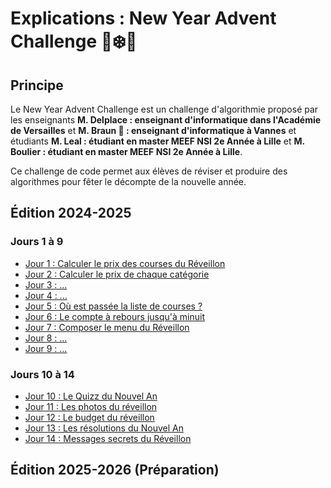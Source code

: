 # Explications : New Year Advent Challenge 🦊❄️🎉

## Principe

Le New Year Advent Challenge est un challenge d'algorithmie proposé par les enseignants **M. Delplace : enseignant d'informatique dans l'Académie de Versailles** et **M. Braun 🦊 : enseignant d'informatique à Vannes** et étudiants **M. Leal : étudiant en master MEEF NSI 2e Année à Lille** et **M. Boulier : étudiant en master MEEF NSI 2e Année à Lille**.

Ce challenge de code permet aux élèves de réviser et produire des algorithmes pour fêter le décompte de la nouvelle année.

## Édition 2024-2025

### Jours 1 à 9

- [Jour 1 : Calculer le prix des courses du Réveillon](https://clementbraunnsi.github.io/nsi-courses/premiere/New_Year_Advent/Exercices_J1-J9/Jour_1)
- [Jour 2 : Calculer le prix de chaque catégorie](https://clementbraunnsi.github.io/nsi-courses/premiere/New_Year_Advent/Exercices_J1-J9/Jour_2)
- [Jour 3 : ...](https://clementbraunnsi.github.io/nsi-courses/premiere/New_Year_Advent/Exercices_J1-J9/Jour_3)
- [Jour 4 : ...](https://clementbraunnsi.github.io/nsi-courses/premiere/New_Year_Advent/Exercices_J1-J9/Jour_4)
- [Jour 5 : Où est passée la liste de courses ?](https://clementbraunnsi.github.io/nsi-courses/premiere/New_Year_Advent/Exercices_J1-J9/Jour_5)
- [Jour 6 : Le compte à rebours jusqu'à minuit](https://clementbraunnsi.github.io/nsi-courses/premiere/New_Year_Advent/Exercices_J1-J9/Jour_6)
- [Jour 7 : Composer le menu du Réveillon](https://clementbraunnsi.github.io/nsi-courses/premiere/New_Year_Advent/Exercices_J1-J9/Jour_7)
- [Jour 8 : ...](https://clementbraunnsi.github.io/nsi-courses/premiere/New_Year_Advent/Exercices_J1-J9/Jour_8)
- [Jour 9 : ...](https://clementbraunnsi.github.io/nsi-courses/premiere/New_Year_Advent/Exercices_J1-J9/Jour_9)

### Jours 10 à 14

- [Jour 10 : Le Quizz du Nouvel An](https://clementbraunnsi.github.io/nsi-courses/premiere/New_Year_Advent/Exercices_J10-J14/Jour_10)
- [Jour 11 : Les photos du réveillon](https://clementbraunnsi.github.io/nsi-courses/premiere/New_Year_Advent/Exercices_J10-J14/Jour_11)
- [Jour 12 : Le budget du réveillon](https://clementbraunnsi.github.io/nsi-courses/premiere/New_Year_Advent/Exercices_J10-J14/Jour_12)
- [Jour 13 : Les résolutions du Nouvel An](https://clementbraunnsi.github.io/nsi-courses/premiere/New_Year_Advent/Exercices_J10-J14/Jour_13)
- [Jour 14 : Messages secrets du Réveillon](https://clementbraunnsi.github.io/nsi-courses/premiere/New_Year_Advent/Exercices_J10-J14/Jour_14)

## Édition 2025-2026 (Préparation)


